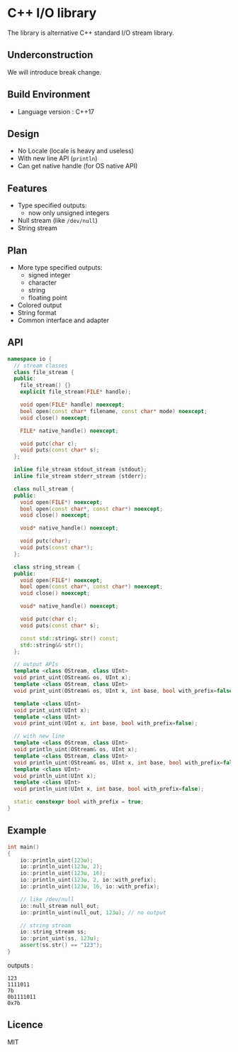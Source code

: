 # C++ I/O library
The library is alternative C++ standard I/O stream library.


## Underconstruction
We will introduce break change.


## Build Environment
- Language version : C++17


## Design
- No Locale (locale is heavy and useless)
- With new line API (`println`)
- Can get native handle (for OS native API)


## Features
- Type specified outputs:
    - now only unsigned integers
- Null stream (like `/dev/null`)
- String stream


## Plan
- More type specified outputs:
    - signed integer
    - character
    - string
    - floating point
- Colored output
- String format
- Common interface and adapter


## API
```cpp
namespace io {
  // stream classes
  class file_stream {
  public:
    file_stream() {}
    explicit file_stream(FILE* handle);

    void open(FILE* handle) noexcept;
    bool open(const char* filename, const char* mode) noexcept;
    void close() noexcept;

    FILE* native_handle() noexcept;

    void putc(char c);
    void puts(const char* s);
  };

  inline file_stream stdout_stream {stdout};
  inline file_stream stderr_stream {stderr};

  class null_stream {
  public:
    void open(FILE*) noexcept;
    bool open(const char*, const char*) noexcept;
    void close() noexcept;

    void* native_handle() noexcept;

    void putc(char);
    void puts(const char*);
  };

  class string_stream {
  public:
    void open(FILE*) noexcept;
    bool open(const char*, const char*) noexcept;
    void close() noexcept;

    void* native_handle() noexcept;

    void putc(char c);
    void puts(const char* s);

    const std::string& str() const;
    std::string&& str();
  };

  // output APIs
  template <class OStream, class UInt>
  void print_uint(OStream& os, UInt x);
  template <class OStream, class UInt>
  void print_uint(OStream& os, UInt x, int base, bool with_prefix=false);

  template <class UInt>
  void print_uint(UInt x);
  template <class UInt>
  void print_uint(UInt x, int base, bool with_prefix=false);

  // with new line
  template <class OStream, class UInt>
  void println_uint(OStream& os, UInt x);
  template <class OStream, class UInt>
  void println_uint(OStream& os, UInt x, int base, bool with_prefix=false);
  template <class UInt>
  void println_uint(UInt x);
  template <class UInt>
  void println_uint(UInt x, int base, bool with_prefix=false);

  static constexpr bool with_prefix = true;
}
```


## Example
```cpp
int main()
{
    io::println_uint(123u);
    io::println_uint(123u, 2);
    io::println_uint(123u, 16);
    io::println_uint(123u, 2, io::with_prefix);
    io::println_uint(123u, 16, io::with_prefix);

    // like /dev/null
    io::null_stream null_out;
    io::println_uint(null_out, 123u); // no output

    // string stream
    io::string_stream ss;
    io::print_uint(ss, 123u);
    assert(ss.str() == "123");
}
```

outputs :

```
123
1111011
7b
0b1111011
0x7b
```


## Licence
MIT

